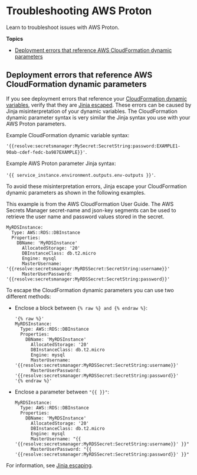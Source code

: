 # Troubleshooting AWS Proton<a name="ag-troubleshooting"></a>

Learn to troubleshoot issues with AWS Proton\.

**Topics**
+ [Deployment errors that reference AWS CloudFormation dynamic parameters](#cfn-dynamic-params)

## Deployment errors that reference AWS CloudFormation dynamic parameters<a name="cfn-dynamic-params"></a>

If you see deployment errors that reference your [CloudFormation dynamic variables](https://docs.aws.amazon.com/AWSCloudFormation/latest/UserGuide/dynamic-references.html), verify that they are [Jinja escaped](https://jinja.palletsprojects.com/en/2.11.x/templates/#escaping)\. These errors can be caused by Jinja misinterpretation of your dynamic variables\. The CloudFormation dynamic parameter syntax is very similar the Jinja syntax you use with your AWS Proton parameters\.

Example CloudFormation dynamic variable syntax:

`'{{resolve:secretsmanager:MySecret:SecretString:password:EXAMPLE1-90ab-cdef-fedc-ba987EXAMPLE}}'`\.

Example AWS Proton parameter Jinja syntax:

`'{{ service_instance.environment.outputs.env-outputs }}'`\.

To avoid these misinterpretation errors, Jinja escape your CloudFormation dynamic parameters as shown in the following examples\.

This example is from the AWS CloudFormation User Guide\. The AWS Secrets Manager secret\-name and json\-key segments can be used to retrieve the user name and password values stored in the secret\.

```
MyRDSInstance:
  Type: AWS::RDS::DBInstance
  Properties:
    DBName: 'MyRDSInstance'
      AllocatedStorage: '20'
      DBInstanceClass: db.t2.micro
      Engine: mysql
      MasterUsername: '{{resolve:secretsmanager:MyRDSSecret:SecretString:username}}'
      MasterUserPassword: '{{resolve:secretsmanager:MyRDSSecret:SecretString:password}}'
```

To escape the CloudFormation dynamic parameters you can use two different methods:
+ Enclose a block between `{% raw %} and {% endraw %}`:

  ```
  '{% raw %}'
  MyRDSInstance:
    Type: AWS::RDS::DBInstance
    Properties:
      DBName: 'MyRDSInstance'
        AllocatedStorage: '20'
        DBInstanceClass: db.t2.micro
        Engine: mysql
        MasterUsername: '{{resolve:secretsmanager:MyRDSSecret:SecretString:username}}'
        MasterUserPassword: '{{resolve:secretsmanager:MyRDSSecret:SecretString:password}}'
  '{% endraw %}'
  ```
+ Enclose a parameter between `"{{ }}"`:

  ```
  MyRDSInstance:
    Type: AWS::RDS::DBInstance
    Properties:
      DBName: 'MyRDSInstance'
        AllocatedStorage: '20'
        DBInstanceClass: db.t2.micro
        Engine: mysql
        MasterUsername: "{{ '{{resolve:secretsmanager:MyRDSSecret:SecretString:username}}' }}"
        MasterUserPassword: "{{ '{{resolve:secretsmanager:MyRDSSecret:SecretString:password}}' }}"
  ```

For information, see [Jinja escaping](https://jinja.palletsprojects.com/en/2.11.x/templates/#escaping)\.